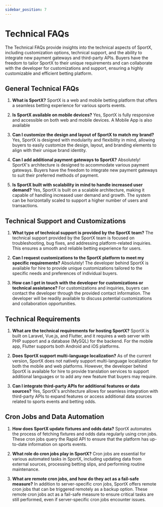 ```yaml
---
sidebar_position: 7
---
```


# Technical FAQs

The Technical FAQs provide insights into the technical aspects of SportX, including customization options, technical support, and the ability to integrate new payment gateways and third-party APIs. Buyers have the freedom to tailor SportX to their unique requirements and can collaborate with the developer for customizations and support, ensuring a highly customizable and efficient betting platform.

## General Technical FAQs

1. **What is SportX?**
   SportX is a web and mobile betting platform that offers a seamless betting experience for various sports events.
2. **Is SportX available on mobile devices?**
   Yes, SportX is fully responsive and accessible on both web and mobile devices. A Mobile App is also available

3. **Can I customize the design and layout of SportX to match my brand?**
   Yes, SportX is designed with modularity and flexibility in mind, allowing buyers to easily customize the design, layout, and branding elements to align with their unique brand identity.

4. **Can I add additional payment gateways to SportX?**
   Absolutely! SportX's architecture is designed to accommodate various payment gateways. Buyers have the freedom to integrate new payment gateways to suit their preferred methods of payment.

5. **Is SportX built with scalability in mind to handle increased user demand?**
   Yes, SportX is built on a scalable architecture, making it capable of handling increased user demand and growth. The system can be horizontally scaled to support a higher number of users and transactions.

## Technical Support and Customizations

1. **What type of technical support is provided by the SportX team?**
   The technical support provided by the SportX team is focused on troubleshooting, bug fixes, and addressing platform-related inquiries. This ensures a smooth and reliable betting experience for users.

2. **Can I request customizations to the SportX platform to meet my specific requirements?**
   Absolutely! The developer behind SportX is available for hire to provide unique customizations tailored to the specific needs and preferences of individual buyers.

3. **How can I get in touch with the developer for customizations or technical assistance?**
   For customizations and inquiries, buyers can contact the developer through the provided contact information. The developer will be readily available to discuss potential customizations and collaboration opportunities.

## Technical Requirements

1. **What are the technical requirements for hosting SportX?**
   SportX is built on Laravel, Vue.js, and Flutter, and it requires a web server with PHP support and a database (MySQL) for the backend. For the mobile app, Flutter supports both Android and iOS platforms.

2. **Does SportX support multi-language localization?**
   As of the current version, SportX does not natively support multi-language localization for both the mobile and web platforms. However, the developer behind SportX is available for hire to provide translation services to support additional languages or to add any new feature that buyers may require.

3. **Can I integrate third-party APIs for additional features or data sources?**
   Yes, SportX's architecture allows for seamless integration with third-party APIs to expand features or access additional data sources related to sports events and betting odds.

## Cron Jobs and Data Automation

1. **How does SportX update fixtures and odds data?**
   SportX automates the process of fetching fixtures and odds data regularly using cron jobs. These cron jobs query the Rapid API to ensure that the platform has up-to-date information on sports events.

2. **What role do cron jobs play in SportX?**
   Cron jobs are essential for various automated tasks in SportX, including updating data from external sources, processing betting slips, and performing routine maintenance.

3. **What are remote cron jobs, and how do they act as a fail-safe measure?**
   In addition to server-specific cron jobs, SportX offers remote cron jobs that can be triggered remotely as a backup option. These remote cron jobs act as a fail-safe measure to ensure critical tasks are still performed, even if server-specific cron jobs encounter issues.
